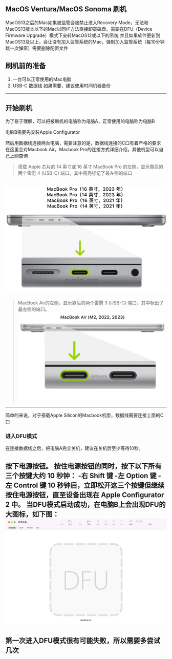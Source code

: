 ## MacOS Ventura/MacOS Sonoma 刷机
MacOS13之后的Mac如果被监管会被禁止进入Recovery Mode，无法和MacOS13版本以下的Mac以同样方法直接卸载磁盘。需要在DFU（Device Firmware Upgrade）模式下安转MacOS12或以下的系统
并且如果软件更新到MacOS13及以上，会让没有加入监管系统的Mac，强制加入监管系统（每10分钟跳一次弹窗）需要删除配置文件

## 刷机前的准备
1. 一台可以正常使用的Mac电脑
2. USB-C 数据线
如果需要，建议使用时间机器备份

---
## 开始刷机
为了易于理解，可以把被刷机的电脑称为电脑A，正常使用的电脑称为电脑B

电脑B需要先安装Apple Configurator

然后用数据线连接两台电脑，需要注意的是，数据线连接的C口有着严格的要求
在这里会对Macbook Air，Macbook Pro的连接方式详细介绍，其他机型可以自己上网查询
>搭载 Apple 芯片的 14 英寸或 16 英寸 MacBook Pro 的左侧，显示靠后的两个雷雳 4 (USB-C) 端口，其中高亮标记了最左侧的端口

![Macbook Pro](macbookPro.webp)
---
>MacBook Air的左侧，显示靠后的两个雷雳 3 (USB-C) 端口，其中标出了最左侧的端口。
![Macbook Air](macbookAir.webp)
---

简单的来说，对于搭载Apple Silicon的Macbook机型，数据线需要连接上面的C口

### 进入DFU模式
在连接数据线之后，把电脑A完全关机，建议在关机后至少等待10秒。

按下电源按钮。
按住电源按钮的同时，按下以下所有三个按键大约 10 秒钟：
-右 Shift 键
-左 Option 键
-左 Control 键
10 秒钟后，立即松开这三个按键但继续按住电源按钮，直至设备出现在 Apple Configurator 2 中。
当DFU模式启动成功，在电脑B上会出现DFU的大图标，如下图：
![DFU-success](DFU.webp)
---
第一次进入DFU模式很有可能失败，所以需要多尝试几次
---







